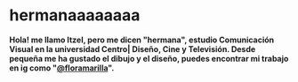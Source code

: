 # hermanaaaaaaaa
**Hola! me llamo Itzel, pero me dicen "hermana", estudio Comunicación Visual en la universidad Centro| Diseño, Cine y Televisión. Desde pequeña me ha gustado el dibujo y el diseño, puedes encontrar mi trabajo en ig como "[@floramarilla](https://www.instagram.com/floramarrilla?igsh=ZHdlMzAyam15bXR6&utm_source=qr)".**


